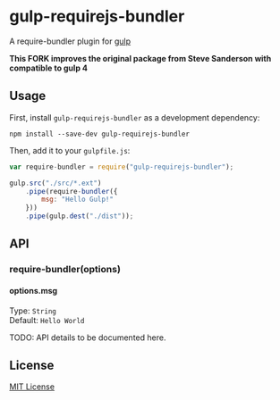 # gulp-requirejs-bundler

A require-bundler plugin for [gulp](https://github.com/wearefractal/gulp)

**This FORK improves the original package from Steve Sanderson with compatible to gulp 4**

## Usage

First, install `gulp-requirejs-bundler` as a development dependency:

```shell
npm install --save-dev gulp-requirejs-bundler
```

Then, add it to your `gulpfile.js`:

```javascript
var require-bundler = require("gulp-requirejs-bundler");

gulp.src("./src/*.ext")
	.pipe(require-bundler({
		msg: "Hello Gulp!"
	}))
	.pipe(gulp.dest("./dist"));
```

## API

### require-bundler(options)

#### options.msg
Type: `String`  
Default: `Hello World`

TODO: API details to be documented here.


## License

[MIT License](http://en.wikipedia.org/wiki/MIT_License)
